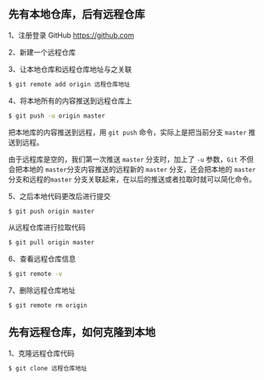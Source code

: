 ## 先有本地仓库，后有远程仓库

1、注册登录 GitHub https://github.com

2、新建一个远程仓库

3、让本地仓库和远程仓库地址与之关联

```bash
$ git remote add origin 远程仓库地址
```

4、将本地所有的内容推送到远程仓库上

```bash
$ git push -u origin master
```

把本地库的内容推送到远程，用 `git push` 命令，实际上是把当前分支 `master` 推送到远程。

由于远程库是空的，我们第一次推送 `master` 分支时，加上了 `-u` 参数，`Git` 不但会把本地的 `master`分支内容推送的远程新的 `master` 分支，还会把本地的 `master` 分支和远程的`master` 分支关联起来，在以后的推送或者拉取时就可以简化命令。

5、之后本地代码更改后进行提交

```bash
$ git push origin master
```

从远程仓库进行拉取代码

```bash
$ git pull origin master
```

6、查看远程仓库信息

```bash
$ git remote -v
```

7、删除远程仓库地址

```bash
$ git remote rm origin
```

## 先有远程仓库，如何克隆到本地

1、克隆远程仓库代码

```bash
$ git clone 远程仓库地址
```